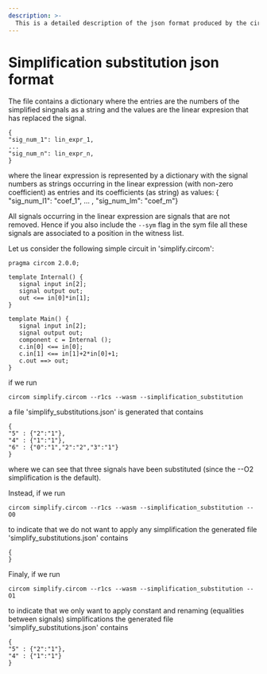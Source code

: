 ```yaml
---
description: >-
  This is a detailed description of the json format produced by the circom compiler when the flag --simplification_substitution is activated.
---
```

# Simplification substitution json format

The file contains a dictionary where the entries are the numbers of the simplified singnals as a string and the values are the linear expresion that has replaced the signal.
```
{
"sig_num_1": lin_expr_1,
...
"sig_num_n": lin_expr_n,
}
```
where the linear expression is represented by a dictionary with the signal numbers as strings occurring in the linear expression (with non-zero coefficient) as entries and its coefficients (as string) as values:
{ "sig_num_l1": "coef_1", ... , "sig_num_lm": "coef_m"}

All signals occurring in the linear expression are signals that are not removed. Hence if you also include the ```--sym``` flag in the sym file all these signals are associated to a position in the witness list.

Let us consider the following simple circuit in 'simplify.circom':

```text
pragma circom 2.0.0;

template Internal() {
   signal input in[2];
   signal output out;
   out <== in[0]*in[1];
}

template Main() {
   signal input in[2];
   signal output out;
   component c = Internal ();
   c.in[0] <== in[0];
   c.in[1] <== in[1]+2*in[0]+1;
   c.out ==> out;
}
```
if we run

```text
circom simplify.circom --r1cs --wasm --simplification_substitution
```
a file 'simplify_substitutions.json' is generated that contains

```text
{
"5" : {"2":"1"},
"4" : {"1":"1"},
"6" : {"0":"1","2":"2","3":"1"}
}
```

where we can see that three signals have been substituted (since the --O2 simplification is the default).

Instead, if we run

```text
circom simplify.circom --r1cs --wasm --simplification_substitution --O0
```

to indicate that we do not want to apply any simplification the generated file 'simplify_substitutions.json' contains

```text
{
}
```
Finaly, if we run 

```text
circom simplify.circom --r1cs --wasm --simplification_substitution --O1
```

to indicate that we only want to apply constant and renaming (equalities between signals) simplifications the generated file 'simplify_substitutions.json' contains

```text
{
"5" : {"2":"1"},
"4" : {"1":"1"}
}
```
